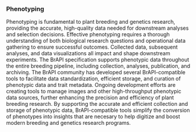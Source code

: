 ### Phenotyping

<!-- Ajay and Trevor -->
Phenotyping is fundamental to plant breeding and genetics research, providing the accurate, high-quality data needed for downstream analyses and selection decisions.
Effective phenotyping requires a thorough understanding of both biological research questions and operational data gathering to ensure successful outcomes.
Collected data, subsequent analyses, and data visualizations all impact and shape downstream experiments.
The BrAPI specification supports phenotypic data throughout the entire breeding pipeline, including collection, analyses, publication, and archiving.
The BrAPI community has developed several BrAPI-compatible tools to facilitate data standardization, efficient storage, and curation of phenotypic data and trait metadata.
Ongoing development efforts are creating tools to manage images and other high-throughput phenotypic data sources, further enhancing the precision and efficiency of plant breeding research.
By supporting the accurate and efficient collection and storage of phenotypic data, BrAPI-compatible tools simplify the  conversion of phenotypes into insights that are necesary to help digitize and boost modern breeding and genetics research programs.
